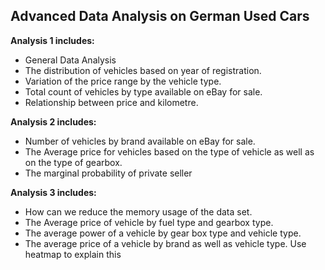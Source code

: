 ## Advanced Data Analysis on German Used Cars

**Analysis 1 includes:** 
- General Data Analysis
-  The distribution of vehicles based on year of registration.
-  Variation of the price range by the vehicle type.
-  Total count of vehicles by type available on eBay for sale.
-  Relationship between price and kilometre.
  
**Analysis 2 includes:**
- Number of vehicles by brand available on eBay for sale.
- The Average price for vehicles based on the type of vehicle as well as on the type of gearbox.
- The marginal probability of private seller
  
**Analysis 3 includes:**
- How can we reduce the memory usage of the data set.
- The Average price of vehicle by fuel type and gearbox type.
- The average power of a vehicle by gear box type and vehicle type.
- The average price of a vehicle by brand as well as vehicle type. Use heatmap to explain this
